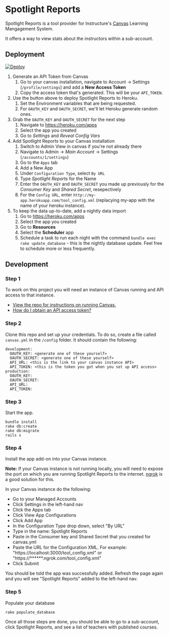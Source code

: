 # Spotlight Reports

Spotlight Reports is a tool provider for Instructure's [Canvas](https://github.com/instructure/canvas-lms) Learning Mangagement System.

It offers a way to view stats about the instructors within a sub-account.

## Deployment

[![Deploy](https://www.herokucdn.com/deploy/button.png)](https://heroku.com/deploy)

1. Generate an API Token from Canvas
    1. Go to your canvas installation, navigate to Account -> Settings (`/profile/settings`) and add a **New Access Token**
    1. Copy the access token that's generated. This will be your `API_TOKEN`.
1. Use the button above to deploy Spotlight Reports to Heroku.
    1. Set the Environment variables that are being requested. 
    1. For `OAUTH_KEY` and `OAUTH_SECRET`, we'll let Heroku generate random ones.
1. Grab the `OAUTH_KEY` and `OAUTH_SECRET` for the next step
    1. Navigate to https://heroku.com/apps
    1. Select the app you created
    1. Go to _Settings_ and _Reveal Config Vars_
1. Add Spotlight Reports to your Canvas installation
    1. Switch to Admin View in canvas if you're not already there
    1. Navigate to Admin -> _Main Account_ -> Settings (`/accounts/1/settings`)
    1. Go to the `Apps` tab
    1. Add a New App
    1. Under `Configuration Type`, select `By URL`
    1. Type _Spotlight Reports_ for the Name
    1. Enter the `OAUTH_KEY` and `OAUTH_SECRET` you made up previously for the _Consumer Key_ and _Shared Secret_, resepectively
    1. For the `Config URL`, enter `http://my-app.herokuapp.com/tool_config.xml` (replacying my-app with the name of your heroku instance).
1. To keep the data up-to-date, add a nightly data import
    1. Go to https://heroku.com/apps
    1. Select the app you created
    1. Go to **Resources**
    1. Select the **Scheduler** app
    1. Schedule a task to run each night with the command `bundle exec rake update_database` - this is the nightly database update. Feel free to schedule more or less frequently.

## Development

### Step 1
To work on this project you will need an instance of Canvas running and API access to that instance. 
* [View the repo for instructions on running Canvas.](https://github.com/instructure/canvas-lms)
* [How do I obtain an API access token?](http://guides.instructure.com/m/4214/l/40399-how-do-i-obtain-an-api-access-token)

### Step 2
Clone this repo and set up your credentials. To do so, create a file called `canvas.yml` in the `/config` folder. It should contain the following:

```
development:
  OAUTH_KEY: <generate one of these yourself>
  OAUTH_SECRET: <generate one of these yourself>
  API_URL: <this is the link to your canvas instance API>
  API_TOKEN: <this is the token you got when you set up API access>
production:
  OAUTH_KEY:
  OAUTH_SECRET: 
  API_URL: 
  API_TOKEN: 
```

### Step 3
Start the app. 
```
bundle install
rake db:create
rake db:migrate
rails s
```

### Step 4
Install the app add-on into your Canvas instance. 

**Note:** If your Canvas instance is not running locally, you will need to expose the port on which you are running Spotlight Reports to the internet. [ngrok](https://ngrok.com/) is a good solution for this.

In your Canvas instance do the following:
* Go to your Managed Accounts
* Click Settings in the left-hand nav
* Click the Apps tab
* Click View App Configurations
* Click Add App
* In the Configuration Type drop down, select "By URL"
* Type in the name: Spotlight Reports
* Paste in the Consumer key and Shared Secret that you created for canvas.yml
* Paste the URL for the Configuration XML. For example: "https://localhost:3000/tool_config.xml" or "https://******.ngrok.com/tool_config.xml"
* Click Submit

You should be told the app was successfully added. Refresh the page again and you will see "Spotlight Reports" added to the left-hand nav.

### Step 5
Populate your database
```
rake populate_database
```

Once all those steps are done, you should be able to go to a sub-account, click Spotlight Reports, and see a list of teachers with published courses.

